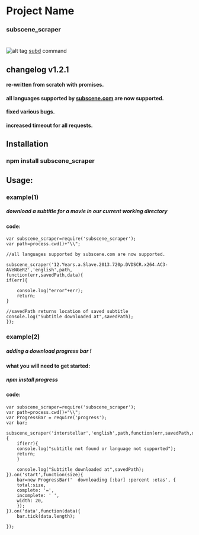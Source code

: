 # Project Name

### subscene_scraper
#
#
![alt tag](http://i.imgur.com/8KzPIxv.jpg)
[subd](https://www.npmjs.com/package/subscene_scraper-cli) command

## changelog v1.2.1
#### re-written from scratch with promises.
#### all languages supported by [subscene.com](https://subscene.com/) are now supported.
#### fixed various bugs.
#### increased timeout for all requests.
## Installation

### npm install subscene_scraper

## Usage:


### example(1)
##### download a subtitle for a movie in our current working directory
#### code:
    var subscene_scraper=require('subscene_scraper');
    var path=process.cwd()+"\\";

    //all languages supported by subscene.com are now supported.

    subscene_scraper('12.Years.a.Slave.2013.720p.DVDSCR.x264.AC3-AVeNGeRZ','english',path,
	function(err,savedPath,data){
    if(err){

        console.log("error"+err);
        return;
	}

    //savedPath returns location of saved subtitle
    console.log("Subtitle downloaded at",savedPath);
    });

### example(2)
##### adding a download progress bar !
#### what you will need to get started:
 ##### npm install progress
#### code:
    var subscene_scraper=require('subscene_scraper');
    var path=process.cwd()+"\\";
    var ProgressBar = require('progress');
    var bar;

    subscene_scraper('interstellar','english',path,function(err,savedPath,data){
        if(err){
        console.log("subtitle not found or language not supported");
        return;
        }

        console.log("Subtitle downloaded at",savedPath);
    }).on('start',function(size){
        bar=new ProgressBar('  downloading [:bar] :percent :etas', {
        total:size,
        complete: '=',
        incomplete: ' ',
        width: 20,
        });
    }).on('data',function(data){
        bar.tick(data.length);

    });
